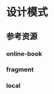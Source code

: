 # 设计模式

<!--ts-->


<!-- Created by https://github.com/ekalinin/github-markdown-toc -->
<!-- Added by: kuanhsiaokuo, at: Sun Jul 10 18:30:11 CST 2022 -->

<!--te-->

## 参考资源

### online-book

### fragment

### local